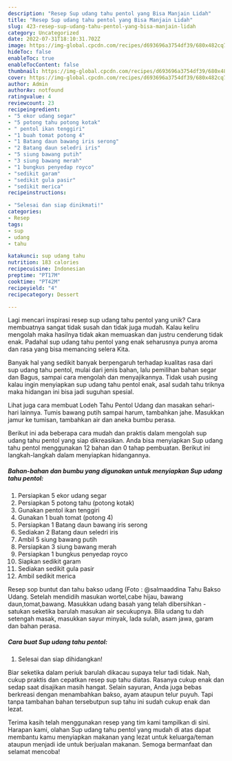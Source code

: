 ```yaml
---
description: "Resep Sup udang tahu pentol yang Bisa Manjain Lidah"
title: "Resep Sup udang tahu pentol yang Bisa Manjain Lidah"
slug: 423-resep-sup-udang-tahu-pentol-yang-bisa-manjain-lidah
category: Uncategorized
date: 2022-07-31T18:10:31.702Z
image: https://img-global.cpcdn.com/recipes/d693696a3754df39/680x482cq70/sup-udang-tahu-pentol-foto-resep-utama.jpg
hideToc: false
enableToc: true
enableTocContent: false
thumbnail: https://img-global.cpcdn.com/recipes/d693696a3754df39/680x482cq70/sup-udang-tahu-pentol-foto-resep-utama.jpg
cover: https://img-global.cpcdn.com/recipes/d693696a3754df39/680x482cq70/sup-udang-tahu-pentol-foto-resep-utama.jpg
author: Admin
authorAv: notfound
ratingvalue: 4
reviewcount: 23
recipeingredient:
- "5 ekor udang segar"
- "5 potong tahu potong kotak"
- " pentol ikan tenggiri"
- "1 buah tomat potong 4"
- "1 Batang daun bawang iris serong"
- "2 Batang daun seledri iris"
- "5 siung bawang putih"
- "3 siung bawang merah"
- "1 bungkus penyedap royco"
- "sedikit garam"
- "sedikit gula pasir"
- "sedikit merica"
recipeinstructions:

- "Selesai dan siap dinikmati!"
categories:
- Resep
tags:
- sup
- udang
- tahu

katakunci: sup udang tahu 
nutrition: 183 calories
recipecuisine: Indonesian
preptime: "PT17M"
cooktime: "PT42M"
recipeyield: "4"
recipecategory: Dessert

---
```





Lagi mencari inspirasi resep sup udang tahu pentol yang unik? Cara membuatnya sangat tidak susah dan tidak juga mudah. Kalau keliru mengolah maka hasilnya tidak akan memuaskan dan justru cenderung tidak enak. Padahal sup udang tahu pentol yang enak seharusnya punya aroma dan rasa yang bisa memancing selera Kita.





Banyak hal yang sedikit banyak berpengaruh terhadap kualitas rasa dari sup udang tahu pentol, mulai dari jenis bahan, lalu pemilihan bahan segar dan Bagus, sampai cara mengolah dan menyajikannya. Tidak usah pusing kalau ingin menyiapkan sup udang tahu pentol enak,      asal sudah tahu triknya maka hidangan ini bisa jadi suguhan spesial.














Lihat juga cara membuat Lodeh Tahu Pentol Udang dan masakan sehari-hari lainnya. Tumis bawang putih sampai harum, tambahkan jahe. Masukkan jamur ke tumisan, tambahkan air dan aneka bumbu perasa.






Berikut ini ada beberapa cara mudah dan praktis dalam mengolah sup udang tahu pentol yang siap dikreasikan. Anda bisa menyiapkan Sup udang tahu pentol menggunakan 12 bahan dan 0 tahap pembuatan. Berikut ini langkah-langkah dalam menyiapkan hidangannya.

<!--inarticleads1-->

##### Bahan-bahan dan bumbu yang digunakan untuk menyiapkan Sup udang tahu pentol:

1. Persiapkan 5 ekor udang segar
1. Persiapkan 5 potong tahu (potong kotak)
1. Gunakan  pentol ikan tenggiri
1. Gunakan 1 buah tomat (potong 4)
1. Persiapkan 1 Batang daun bawang iris serong
1. Sediakan 2 Batang daun seledri iris
1. Ambil 5 siung bawang putih
1. Persiapkan 3 siung bawang merah
1. Persiapkan 1 bungkus penyedap royco
1. Siapkan sedikit garam
1. Sediakan sedikit gula pasir
1. Ambil sedikit merica


Resep sop buntut dan tahu bakso udang (Foto : @salmaaddina Tahu Bakso Udang. Setelah mendidih masukan wortel,cabe hijau, bawang daun,tomat,bawang. Masukkan udang basah yang telah dibersihkan - satukan seketika barulah masukan air secukupnya. Bila udang tu dah setengah masak, masukkan sayur minyak, lada sulah, asam jawa, garam dan bahan perasa. 

<!--inarticleads2-->

##### Cara buat Sup udang tahu pentol:


1. Selesai dan siap dihidangkan!

Biar seketika dalam periuk barulah dikacau supaya telur tadi tidak. Nah, cukup praktis dan cepatkan resep sup tahu diatas. Rasanya cukup enak dan sedap saat disajikan masih hangat. Selain sayuran, Anda juga bebas berkreasi dengan menambahkan bakso, ayam ataupun telur puyuh. Tapi tanpa tambahan bahan tersebutpun sup tahu ini sudah cukup enak dan lezat. 

Terima kasih telah menggunakan resep yang tim kami tampilkan di sini. Harapan kami, olahan Sup udang tahu pentol yang mudah di atas dapat membantu kamu menyiapkan makanan yang lezat untuk keluarga/teman ataupun menjadi ide untuk berjualan makanan. Semoga bermanfaat dan selamat mencoba!
